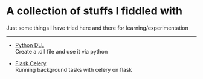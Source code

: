 # A collection of stuffs I fiddled with
Just some things i have tried here and there for learning/experimentation

---

- [Python DLL](./python_dll)  
Create a .dll file and use it via python

- [Flask Celery](./flask_celery)  
Running background tasks with celery on flask